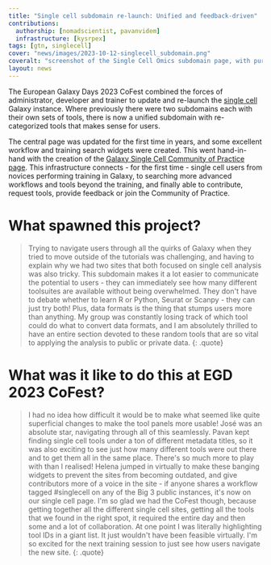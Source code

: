 ```yaml
---
title: "Single cell subdomain re-launch: Unified and feedback-driven"
contributions:
  authorship: [nomadscientist, pavanvidem]
  infrastructure: [kysrpex]
tags: [gtn, singlecell]
cover: "news/images/2023-10-12-singlecell_subdomain.png"
coveralt: "screenshot of the Single Cell Omics subdomain page, with purple mastheader, Single Cell Tools categories along the side, and an updated logo combining the Single Cell Omics connected cells image with the Human Cell Atlas blue embyro logo"
layout: news
---
```


The European Galaxy Days 2023 CoFest combined the forces of administrator, developer and trainer to update and re-launch the [single cell](https://singlecell.usegalaxy.eu) Galaxy instance. Where previously there were two subdomains each with their own sets of tools, there is now a unified subdomain with re-categorized tools that makes sense for users.

The central page was updated for the first time in years, and some excellent workflow and training search widgets were created. This went hand-in-hand with the creation of the [Galaxy Single Cell Community of Practice page](https://galaxyproject.org/projects/singlecell/).
This infrastructure connects - for the first time - single cell users from novices performing training in Galaxy, to searching more advanced workflows and tools beyond the training, and finally able to contribute, request tools, provide feedback or join the Community of Practice.

# What spawned this project?

> Trying to navigate users through all the quirks of Galaxy when they tried to move outside of the tutorials was challenging, and having to explain why we had two sites that both focused on single cell analysis was also tricky. This subdomain makes it a lot easier to communicate the potential to users - they can immediately see how many different toolsuites are available without being overwhelmed. They don't have to debate whether to learn R or Python, Seurat or Scanpy - they can just try both! Plus, data formats is the thing that stumps users more than anything. My group was constantly losing track of which tool could do what to convert data formats, and I am absolutely thrilled to have an entire section devoted to these random tools that are so vital to applying the analysis to public or private data.
{: .quote}

# What was it like to do this at EGD 2023 CoFest?

> I had no idea how difficult it would be to make what seemed like quite superficial changes to make the tool panels more usable! José was an absolute star, navigating through all of this seamlessly. Pavan kept finding single cell tools under a ton of different metadata titles, so it was also exciting to see just how many different tools were out there and to get them all in the same place. There's so much more to play with than I realised! Helena jumped in virtually to make these banging widgets to prevent the sites from becoming outdated, and give contributors more of a voice in the site - if anyone shares a workflow tagged #singlecell on any of the Big 3 public instances, it's now on our single cell page. I'm so glad we had the CoFest though, because getting together all the different single cell sites, getting all the tools that we found in the right spot, it required the entire day and then some and a lot of collaboration. At one point I was literally highlighting tool IDs in a giant list. It just wouldn't have been feasible virtually. I'm so excited for the next training session to just see how users navigate the new site.
{: .quote}
